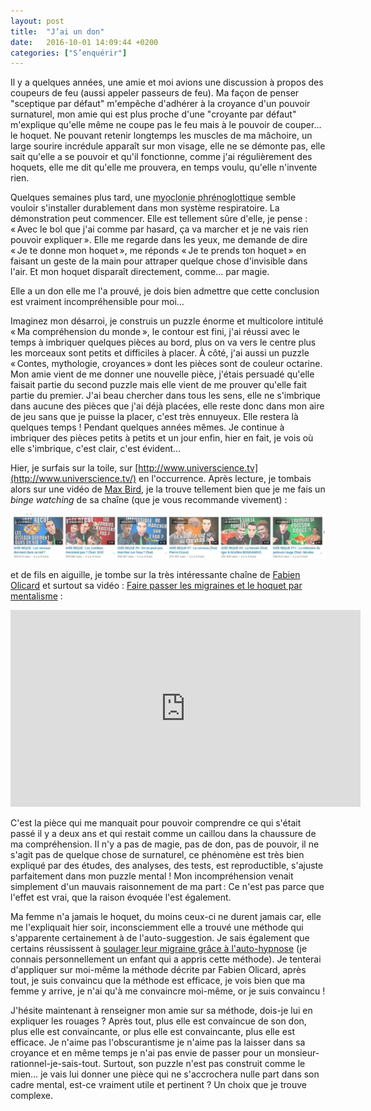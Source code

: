 ```yaml
---
layout: post
title:  "J’ai un don"
date:   2016-10-01 14:09:44 +0200
categories: ["S’enquérir"]
---
```


Il y a quelques années, une amie et moi avions une discussion à propos
des coupeurs de feu (aussi appeler passeurs de feu). Ma façon de penser
"sceptique par défaut" m'empêche d'adhérer à la croyance d'un pouvoir
surnaturel, mon amie qui est plus proche d'une "croyante par défaut"
m'explique qu'elle même ne coupe pas le feu mais à le pouvoir de
couper… le hoquet. Ne pouvant retenir longtemps les muscles de ma
mâchoire, un large sourire incrédule apparaît sur mon visage, elle ne se
démonte pas, elle sait qu'elle a se pouvoir et qu'il fonctionne, comme
j'ai régulièrement des hoquets, elle me dit qu'elle me prouvera, en
temps voulu, qu'elle n'invente rien.

Quelques semaines plus tard, une <acronym title="hoquet">myoclonie phrénoglottique</acronym> semble
vouloir s'installer durablement dans mon système respiratoire. La
démonstration peut commencer. Elle est tellement sûre d'elle, je pense :
« Avec le bol que j'ai comme par hasard, ça va marcher et je ne vais
rien pouvoir expliquer ». Elle me regarde dans les yeux, me demande de
dire « Je te donne mon hoquet », me réponds « Je te prends ton hoquet »
en faisant un geste de la main pour attraper quelque chose d'invisible
dans l'air. Et mon hoquet disparaît directement, comme… par magie.

Elle a un don elle me l'a prouvé, je dois bien admettre que cette
conclusion est vraiment incompréhensible pour moi…

Imaginez mon désarroi, je construis un puzzle énorme et multicolore
intitulé « Ma compréhension du monde », le contour est fini, j'ai réussi
avec le temps à imbriquer quelques pièces au bord, plus on va vers le
centre plus les morceaux sont petits et difficiles à placer. À côté,
j'ai aussi un puzzle « Contes, mythologie, croyances » dont les pièces
sont de couleur octarine. Mon amie vient de me donner une nouvelle
pièce, j'étais persuadé qu'elle faisait partie du second puzzle mais
elle vient de me prouver qu'elle fait partie du premier. J'ai beau
chercher dans tous les sens, elle ne s'imbrique dans aucune des pièces
que j'ai déjà placées, elle reste donc dans mon aire de jeu sans que je
puisse la placer, c'est très ennuyeux. Elle restera là quelques temps !
Pendant quelques années mêmes. Je continue à imbriquer des pièces petits
à petits et un jour enfin, hier en fait, je vois où elle s'imbrique,
c'est clair, c'est évident…

Hier, je surfais sur la toile, sur
[http://www.universcience.tv](http://www.universcience.tv/)
en l'occurrence. Après lecture, je tombais alors sur une vidéo de [Max
Bird](https://www.youtube.com/channel/UC-4WUubuVGowG_R7gdgesPA/videos),
je la trouve tellement bien que je me fais un *binge watching* de sa
chaîne (que je vous recommande vivement) :

[![MaxBird](/assets/images/maxbird.webp)](https://www.youtube.com/channel/UC-4WUubuVGowG_R7gdgesPA/videos)

et de fils en aiguille, je tombe sur la très intéressante chaîne de
[Fabien Olicard](https://www.youtube.com/user/FabienOlicard)
et surtout sa vidéo : [Faire passer les migraines et le hoquet par mentalisme](https://www.youtube.com/watch?v=LYnJpp_qpyg&index=5&list=PLUD1bIh6qJDNsq38-2L34bgk_FBVOyNVA) :

<iframe width="560" height="315" src="https://www.youtube.com/embed/LYnJpp_qpyg" title="YouTube video player" frameborder="0" allow="accelerometer; autoplay; clipboard-write; encrypted-media; gyroscope; picture-in-picture" allowfullscreen></iframe>

C'est la pièce qui me manquait pour pouvoir comprendre ce qui s'était
passé il y a deux ans et qui restait comme un caillou dans la chaussure
de ma compréhension. Il n'y a pas de magie, pas de don, pas de pouvoir,
il ne s'agit pas de quelque chose de surnaturel, ce phénomène est très
bien expliqué par des études, des analyses, des tests, est
reproductible, s'ajuste parfaitement dans mon puzzle mental ! Mon
incompréhension venait simplement d'un mauvais raisonnement de ma part :
Ce n'est pas parce que l'effet est vrai, que la raison évoquée l'est
également.

Ma femme n'a jamais le hoquet, du moins ceux-ci ne durent jamais car,
elle me l'expliquait hier soir, inconsciemment elle a trouvé une méthode
qui s'apparente certainement à de l'auto-suggestion. Je sais également
que certains réussissent à [soulager leur migraine grâce à l'auto-hypnose](http://www.ouest-france.fr/bretagne/sante-rennes-berenice-met-ko-ses-migraines-avec-lauto-hypnose-3153862)
(je connais personnellement un enfant qui a appris cette méthode). Je
tenterai d'appliquer sur moi-même la méthode décrite par Fabien Olicard,
après tout, je suis convaincu que la méthode est efficace, je vois bien
que ma femme y arrive, je n'ai qu'à me convaincre moi-même, or je suis
convaincu !

J'hésite maintenant à renseigner mon amie sur sa méthode, dois-je lui en
expliquer les rouages ? Après tout, plus elle est convaincue de son don,
plus elle est convaincante, or plus elle est convaincante, plus elle est
efficace. Je n'aime pas l'obscurantisme je n'aime pas la laisser dans sa
croyance et en même temps je n'ai pas envie de passer pour un
monsieur-rationnel-je-sais-tout. Surtout, son puzzle n'est pas construit
comme le mien… je vais lui donner une pièce qui ne s'accrochera nulle
part dans son cadre mental, est-ce vraiment utile et pertinent ? Un
choix que je trouve complexe.
